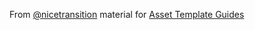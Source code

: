 From [@nicetransition](https://twitter.com/nicetransition) material for [Asset Template Guides](http://nicetransition.com/Kevin-Mack_Asset-Template-Guides_CodeMash-01-12-17.pdf)
